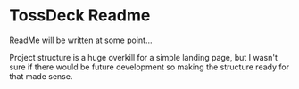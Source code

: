 # TossDeck Readme

ReadMe will be written at some point...

Project structure is a huge overkill for a simple landing page, but I wasn't sure if there would be future development so making the structure ready for that made sense.

